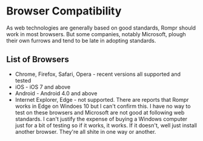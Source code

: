 # Browser Compatibility

As web technologies are generally based on good standards, Rompr should work in most browsers. But some companies, notably Microsoft, plough their own furrows and tend to be late in adopting standards.

## List of Browsers

* Chrome, Firefox, Safari, Opera - recent versions all supported and tested
* iOS - iOS 7 and above
* Android - Android 4.0 and above
* Internet Explorer, Edge - not supported. There are reports that Rompr works in Edge on Windoes 10 but I can't confirm this. I have no way to test on these browsers and Microsoft are not good at following web standards. I can't justify the expense of buying a Windows computer just for a bit of testing so if it works, it works. If it doesn't, well just install another browser. They're all shite in one way or another.

